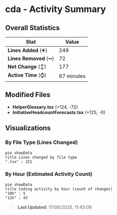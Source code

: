 # cda - Activity Summary 

## Overall Statistics

| Stat                   | Value                                                             |
| ---------------------- | ----------------------------------------------------------------- |
| **Lines Added** (➕)   | 249                                          |
| **Lines Removed** (➖) | 72                                        |
| **Net Change** (↕)    | 177                |
| **Active Time** (⌚)   | 67 minutes |


## Modified Files
- **HelperGlossary.tsx** (+124, -72)
- **InitiativeHeadcountForecasts.tsx** (+125, -0)

## Visualizations

### By File Type (Lines Changed)

```mermaid
pie showData
title Lines changed by file type
".tsx" : 321
```

### By Hour (Estimated Activity Count)

```mermaid
pie showData
title Coding activity by hour (count of changes)
"10h" : 5
"11h" : 43
```


> **Last Updated:** 17/06/2025, 11:45:09